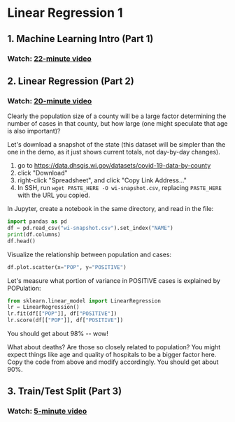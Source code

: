 # Linear Regression 1

## 1. Machine Learning Intro (Part 1)

### Watch: [22-minute video](https://youtu.be/L62nRsPcRj8)

## 2. Linear Regression (Part 2)

### Watch: [20-minute video](https://youtu.be/86-egKGfoec)

Clearly the population size of a county will be a large factor
determining the number of cases in that county, but how large (one
might speculate that age is also important)?

Let's download a snapshot of the state (this dataset will be simpler
than the one in the demo, as it just shows current totals, not
day-by-day changes).

1. go to https://data.dhsgis.wi.gov/datasets/covid-19-data-by-county
2. click "Download"
3. right-click "Spreadsheet", and click "Copy Link Address..."
4. In SSH, run `wget PASTE_HERE -O wi-snapshot.csv`, replacing `PASTE_HERE` with the URL you copied.

In Jupyter, create a notebook in the same directory, and read in the file:

```python
import pandas as pd
df = pd.read_csv("wi-snapshot.csv").set_index("NAME")
print(df.columns)
df.head()
```

Visualize the relationship between population and cases:

```python
df.plot.scatter(x="POP", y="POSITIVE")
```

Let's measure what portion of variance in POSITIVE cases is explained by POPulation:

```python
from sklearn.linear_model import LinearRegression
lr = LinearRegression()
lr.fit(df[["POP"]], df["POSITIVE"])
lr.score(df[["POP"]], df["POSITIVE"])
```

You should get about 98% -- wow!

What about deaths?  Are those so closely related to population?  You
might expect things like age and quality of hospitals to be a bigger
factor here.  Copy the code from above and modify accordingly.  You
should get about 90%.

## 3. Train/Test Split (Part 3)

### Watch: [5-minute video](https://youtu.be/ldZiGO0C4yg)
